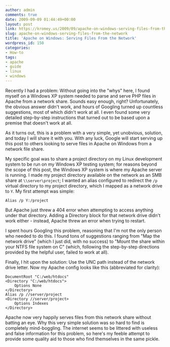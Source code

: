 ```yaml
---
author: admin
comments: true
date: 2009-09-09 01:44:49+00:00
layout: post
link: https://kromey.us/2009/09/apache-on-windows-serving-files-from-the-network-150.html
slug: apache-on-windows-serving-files-from-the-network
title: 'Apache on Windows: Serving Files From the Network'
wordpress_id: 150
categories:
- How-to
tags:
- apache
- guide
- linux
- windows
---
```


Recently I had a problem: Without going into the "whys" here, I found myself on a Windows XP system needed to parse and serve PHP files in Apache from a network share. Sounds easy enough, right? Unfortunately, the obvious answer didn't work, and hours of Googling turned up countless suggestions, most of which didn't work at all. I even found some very detailed step-by-step instructions that turned out to be based upon a premise that doesn't work at all.

As it turns out, this is a problem with a very simple, yet unobvious, solution, and today I will share it with you. With any luck, Google will start serving up this post to others looking to serve files in Apache on Windows from a network file share.

My specific goal was to share a project directory on my Linux development system to be run on my Windows XP testing system; for reasons beyond the scope of this post, the Windows XP system is where my Apache server is running. I made my project directory available on the network as an SMB share at `\\server\project`; I wanted an alias configured to redirect the `/p` virtual directory to my project directory, which I mapped as a network drive to `Y`. My first attempt was simple:

    
    Alias /p Y:/project


But Apache just threw a 404 error when attempting to access anything under that directory. Adding a Directory block for that network drive didn't work either - instead, Apache threw an error when trying to restart.

I spent hours Googling this problem, reasoning that I'm not the only person who needed to do this. I found tons of suggestions ranging from "Map the network drive" (which I just did, with no success) to "Mount the share within your NTFS file system on C" (which, following the step-by-step directions provided by the helpful user, failed to work at all).

Finally, I hit upon the solution: Use the UNC path instead of the network drive letter. Now my Apache config looks like this (abbreviated for clarity):

    
    DocumentRoot "C:/web/htdocs"
    <Directory "C:/web/htdocs">
        Options None
    </Directory>
    Alias /p //server/project
    <Directory //server/project>
        Options Indexes
    </Directory>


Apache now very happily serves files from this network share without batting an eye. Why this very simple solution was so hard to find is completely mind-boggling. The internet seems to be littered with useless and false information for this problem, so here's my feeble attempt to provide some quality aid to those who find themselves in the same pickle.
